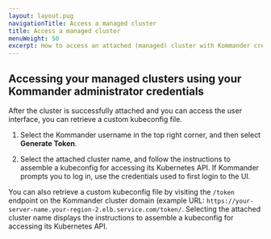 ```yaml
---
layout: layout.pug
navigationTitle: Access a managed cluster
title: Access a managed cluster
menuWeight: 50
excerpt: How to access an attached (managed) cluster with Kommander credentials
---
```


## Accessing your managed clusters using your Kommander administrator credentials

After the cluster is successfully attached and you can access the user interface, you can retrieve a custom kubeconfig file.

1.  Select the Kommander username in the top right corner, and then select **Generate Token**.

1.  Select the attached cluster name, and follow the instructions to assemble a kubeconfig for accessing its Kubernetes API. If Kommander prompts you to log in, use the credentials used to first login to the UI.

You can also retrieve a custom kubeconfig file by visiting the `/token` endpoint on the Kommander cluster domain (example URL: `https://your-server-name.your-region-2.elb.service.com/token/`. Selecting the attached cluster name displays the instructions to assemble a kubeconfig for accessing its Kubernetes API.
